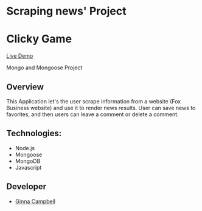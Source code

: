 # Scraping news' Project

# Clicky Game
[Live Demo](https://news-mongoose.herokuapp.com/) 

Mongo and Mongoose Project

## Overview
This Application let's the user scrape information from a website (Fox Business website) and use it to render news results. User can save news to favorites, and then users can leave a comment or delete a comment. 


## Technologies:
* Node.js
* Mongoose
* MongoDB
* Javascript

## Developer
  * [Ginna Campbell](https://github.com/ginnac)

